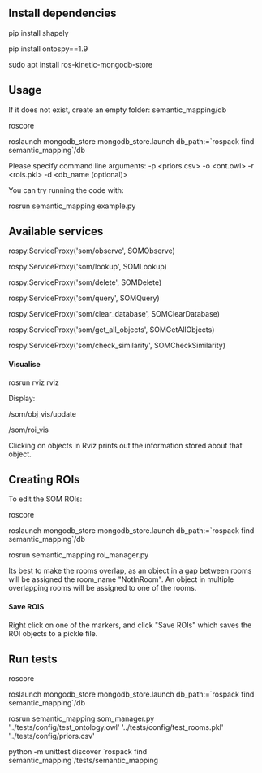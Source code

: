 ## Install dependencies
pip install shapely

pip install ontospy==1.9

sudo apt install ros-kinetic-mongodb-store

## Usage
If it does not exist, create an empty folder:   semantic_mapping/db

roscore

roslaunch mongodb_store mongodb_store.launch db_path:=\`rospack find semantic_mapping\`/db

Please specify command line arguments: -p <priors.csv> -o <ont.owl> -r <rois.pkl> -d <db_name (optional)>

You can try running the code with:

rosrun semantic_mapping example.py

## Available services
rospy.ServiceProxy('som/observe', SOMObserve)

rospy.ServiceProxy('som/lookup', SOMLookup)

rospy.ServiceProxy('som/delete', SOMDelete)

rospy.ServiceProxy('som/query', SOMQuery)

rospy.ServiceProxy('som/clear_database', SOMClearDatabase)

rospy.ServiceProxy('som/get_all_objects', SOMGetAllObjects)

rospy.ServiceProxy('som/check_similarity', SOMCheckSimilarity)

#### Visualise
rosrun rviz rviz

Display:

/som/obj_vis/update

/som/roi_vis

Clicking on objects in Rviz prints out the information stored about that object.


## Creating ROIs
To edit the SOM ROIs:

roscore

roslaunch mongodb_store mongodb_store.launch db_path:=\`rospack find semantic_mapping\`/db

rosrun semantic_mapping roi_manager.py

Its best to make the rooms overlap, as an object in a gap between rooms will be assigned the room_name "NotInRoom". An object in multiple overlapping rooms will be assigned to one of the rooms. 

#### Save ROIS
Right click on one of the markers, and click "Save ROIs" which saves the ROI objects to a pickle file.

## Run tests
roscore

roslaunch mongodb_store mongodb_store.launch db_path:=\`rospack find semantic_mapping\`/db

rosrun semantic_mapping som_manager.py '../tests/config/test_ontology.owl' '../tests/config/test_rooms.pkl' '../tests/config/priors.csv'

python -m unittest discover \`rospack find semantic_mapping\`/tests/semantic_mapping
